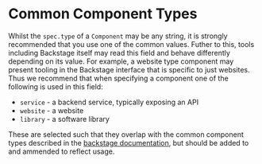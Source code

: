 # Common Component Types

<!--excerpt-start-->

Whilst the `spec.type` of a `Component` may be any string, it is strongly recommended that you use one of the common values. Futher to this, tools including Backstage itself may read this field and behave differently depending on its value. For example, a website type component may present tooling in the Backstage interface that is specific to just websites. Thus we recommend that when specifying a component one of the following is used in this field:

- `service` - a backend service, typically exposing an API
- `website` - a website
- `library` - a software library

<!--excerpt-end-->

These are selected such that they overlap with the common component types described in the [backstage documentation](https://backstage.io/docs/features/software-catalog/descriptor-format/#spectype-required), but should be added to and ammended to reflect usage.
